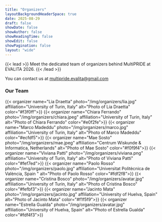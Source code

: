 ```yaml
---
title: "Organizers"
layoutBackgroundHeaderSpace: true
date: 2025-08-29
draft: false
showDate: false
showAuthor: false
showReadingTime: false
showEdit: false
showPagination: false
layout: "wide"
---
```

<style>
.prose, .prose-lg {
    max-width: none !important;
}
.container {
    max-width: 95vw !important;
}
</style>
{{< lead >}}
Meet the dedicated team of organizers behind MultiPRIDE at EVALITA 2026.
{{< /lead >}}

You can contact us at [multipride.evalita@gmail.com](mailto:multipride.evalita@gmail.com)

<div class="w-full max-w-none">
<h3>Our Team</h3>

<div class="grid grid-cols-2 md:grid-cols-3 lg:grid-cols-4 xl:grid-cols-5 gap-6 mt-8">
{{< organizer
name="Lia Draetta"
photo="/img/organizers/lia.jpg"
affiliation="University of Turin, Italy"
alt="Photo of Lia Draetta" 
color="#f3f0ff">}}
{{< organizer
name="Chiara Ferrando"
photo="/img/organizers/chiara.jpeg"
affiliation="University of Turin, Italy"
alt="Photo of Chiara Ferrando" 
color="#e0f2fe">}}
{{< organizer
name="Marco Madeddu"
photo="/img/organizers/marco.jpg"
affiliation="University of Turin, Italy"
alt="Photo of Marco Madeddu" 
color="#ecfdf5">}}
{{< organizer
name="Mae Sosto"
photo="/img/organizers/mae.jpeg"
affiliation="Centrum Wiskunde & Informatica, Netherlands"
alt="Photo of Mae Sosto" 
color="#f0f9f4">}}
{{< organizer
name="Viviana Patti"
photo="/img/organizers/viviana.png"
affiliation="University of Turin, Italy"
alt="Photo of Viviana Patti" 
color="#fef7ed">}}
{{< organizer
name="Paolo Rosso"
photo="/img/organizers/paolo.jpg"
affiliation="Universitat Politècnica de València, Spain "
alt="Photo of Paolo Rosso" 
color="#fdf2f8">}}
{{< organizer
name="Cristina Bosco"
photo="/img/organizers/avatar.jpg"
affiliation="University of Turin, Italy"
alt="Photo of Cristina Bosco" 
color="#fefbf3">}}
{{< organizer
name="Jacinto Mata"
photo="/img/organizers/jacinto.jpg"
affiliation="University of Huelva, Spain"
alt="Photo of Jacinto Mata" 
color="#f1f5f9">}}
{{< organizer
name="Estrella Gualda"
photo="/img/organizers/avatar.jpg"
affiliation="University of Huelva, Spain"
alt="Photo of Estrella Gualda" 
color="#fdf4f3">}}
</div>

<div class="w-full max-w-none">
